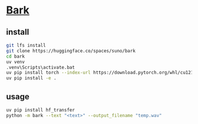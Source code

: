 # [Bark](https://github.com/suno-ai/bark)

## install

```sh
git lfs install
git clone https://huggingface.co/spaces/suno/bark
cd bark
uv venv
.venv\Scripts\activate.bat
uv pip install torch --index-url https://download.pytorch.org/whl/cu121
uv pip install -e .
```

## usage

```sh
uv pip install hf_transfer
python -m bark --text "<text>" --output_filename "temp.wav"
```
